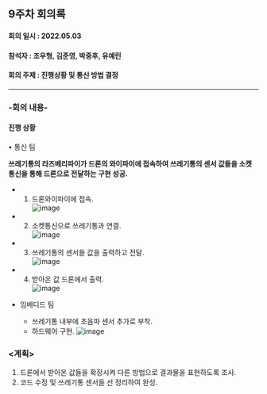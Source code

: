 <h2>9주차 회의록</h2>
<h4>회의 일시 : 2022.05.03</h4>
<h4>참석자 : 조우형, 김준영, 박중후, 유예린</h4>
<h4>회의 주제 : 진행상황 및 통신 방법 결정  </h4>

----------------------------------------------------------
<h3>-회의 내용-</h3>

 <h4>진행 상황</h4> 
  
  • 통신 팀 
  
   **쓰레기통의 라즈베리파이가 드론의 와이파이에 접속하여 쓰레기통의 센서 값들을 소켓 통신을 통해 드론으로 전달하는 구현 성공.**
   - 1) 드론와이파이에 접속.<br>
   ![image](https://user-images.githubusercontent.com/71144019/167896210-0c448d8a-a3a2-4bea-ac73-3810347faf70.png)
   - 2) 소켓통신으로 쓰레기통과 연결.<br>
   ![image](https://user-images.githubusercontent.com/71144019/167896320-f47318b2-2728-412b-ab64-e1c82042342e.png)<br>  
   - 3) 쓰레기통의 센서들 값을 출력하고 전달.<br>
   ![image](https://user-images.githubusercontent.com/71144019/167896413-84cc0318-8c30-4cda-ad55-df95e108605a.png)<br>
   - 4) 받아온 값 드론에서 출력.<br>
   ![image](https://user-images.githubusercontent.com/71144019/167896491-30075770-3290-4e20-8f0f-3c14c861e914.png)<br>

  - 임베디드 팀
      - 쓰레기통 내부에 초음파 센서 추가로 부착. 
      - 하드웨어 구현. 
  ![image](https://user-images.githubusercontent.com/71144019/167896709-e50426cf-8c0e-402c-9c90-6bb118666650.png)


  <h3><계획></h3>
  
   1. 드론에서 받아온 값들을 확장시켜 다른 방법으로 결과물을 표현하도록 조사.
   2. 코드 수정 및 쓰레기통 센서들 선 정리하여 완성.
